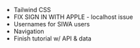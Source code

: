 - Tailwind CSS
- FIX SIGN IN WITH APPLE - localhost issue
- Usernames for SIWA users
- Navigation
- Finish tutorial w/ API & data